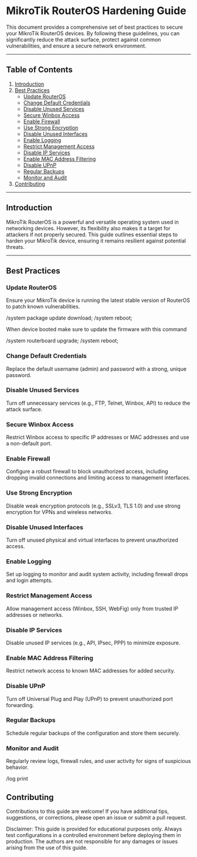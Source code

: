 # MikroTik RouterOS Hardening Guide

This document provides a comprehensive set of best practices to secure your MikroTik RouterOS devices. By following these guidelines, you can significantly reduce the attack surface, protect against common vulnerabilities, and ensure a secure network environment.

---

## Table of Contents
1. [Introduction](#introduction)
2. [Best Practices](#best-practices)
   - [Update RouterOS](#update-routeros)
   - [Change Default Credentials](#change-default-credentials)
   - [Disable Unused Services](#disable-unused-services)
   - [Secure Winbox Access](#secure-winbox-access)
   - [Enable Firewall](#enable-firewall)
   - [Use Strong Encryption](#use-strong-encryption)
   - [Disable Unused Interfaces](#disable-unused-interfaces)
   - [Enable Logging](#enable-logging)
   - [Restrict Management Access](#restrict-management-access)
   - [Disable IP Services](#disable-ip-services)
   - [Enable MAC Address Filtering](#enable-mac-address-filtering)
   - [Disable UPnP](#disable-upnp)
   - [Regular Backups](#regular-backups)
   - [Monitor and Audit](#monitor-and-audit)
3. [Contributing](#contributing)

---

## Introduction
MikroTik RouterOS is a powerful and versatile operating system used in networking devices. However, its flexibility also makes it a target for attackers if not properly secured. This guide outlines essential steps to harden your MikroTik device, ensuring it remains resilient against potential threats.

---

## Best Practices

### Update RouterOS
Ensure your MikroTik device is running the latest stable version of RouterOS to patch known vulnerabilities.

/system package update download;
/system reboot;

When device booted make sure to update the firmware with this command

/system routerboard upgrade;
/system reboot;

### Change Default Credentials

Replace the default username (admin) and password with a strong, unique password.

### Disable Unused Services

Turn off unnecessary services (e.g., FTP, Telnet, Winbox, API) to reduce the attack surface.  

### Secure Winbox Access

Restrict Winbox access to specific IP addresses or MAC addresses and use a non-default port.



### Enable Firewall

Configure a robust firewall to block unauthorized access, including dropping invalid connections and limiting access to management interfaces.
 

### Use Strong Encryption

Disable weak encryption protocols (e.g., SSLv3, TLS 1.0) and use strong encryption for VPNs and wireless networks.
 

### Disable Unused Interfaces

Turn off unused physical and virtual interfaces to prevent unauthorized access.


### Enable Logging

Set up logging to monitor and audit system activity, including firewall drops and login attempts.


### Restrict Management Access

Allow management access (Winbox, SSH, WebFig) only from trusted IP addresses or networks.


### Disable IP Services

Disable unused IP services (e.g., API, IPsec, PPP) to minimize exposure.

### Enable MAC Address Filtering

Restrict network access to known MAC addresses for added security.
 
### Disable UPnP

Turn off Universal Plug and Play (UPnP) to prevent unauthorized port forwarding.
 
### Regular Backups

Schedule regular backups of the configuration and store them securely.


### Monitor and Audit

Regularly review logs, firewall rules, and user activity for signs of suspicious behavior.

/log print  

## Contributing

Contributions to this guide are welcome! If you have additional tips, suggestions, or corrections, please open an issue or submit a pull request.


Disclaimer: This guide is provided for educational purposes only. Always test configurations in a controlled environment before deploying them in production. The authors are not responsible for any damages or issues arising from the use of this guide.